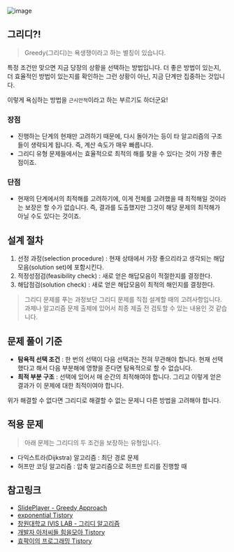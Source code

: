 ![image](https://user-images.githubusercontent.com/45550607/125462646-3ef7e8ef-8ba5-469c-930c-d601c01a374f.png)


## 그리디?!

> Greedy(그리디)는 욕생쟁이라고 하는 별칭이 있습니다.

특정 조건만 맞으면 지금 당장의 상황을 선택하는 방법입니다. 더 좋은 방법이 있는지, 더 효율적인 방법이 있는지를 확인하는 그런 상황이 아닌, 지금 단계만 집중하는 것입니다.

이렇게 욕심하는 방법을 `근시안적`이라고 하는 부르기도 하더군요!

### 장점

- 진행하는 단계의 현재만 고려하기 때문에, 다시 돌아가는 등이 타 알고리즘의 구조들이 생략되게 됩니다. 즉, 계산 속도가 매우 빠릅니다.
- 그리디 유형 문제들에서는 효율적으로 최적의 해를 찾을 수 있다는 것이 가장 좋은 점이죠.

### 단점

- 현재의 단계에서의 최적해를 고려하기에, 이게 전체를 고려했을 때 최적해일 것이라는 보장은 할 수가 없습니다. 즉, 결과를 도출했지만 그것이 해당 문제의 최적해가 아닐 수도 있다는 것이죠.

## 설계 절차

1. 선정 과정(selection procedure) : 현재 상태에서 가장 좋으리라고 생각되는 해답모음(solution set)에 포함시킨다.
2. 적정성점검(feasibility check) : 새로 얻은 해답모음이 적절한지를 결정한다.
3. 해답점검(solution check) : 새로 얻은 해답모음이 최적의 해인지를 결정한다.

> 그리디 문제를 푸는 과정보단 그리디 문제를 직접 설계할 때의 고려사항입니다. 과제나 알고리즘 문제 출제에 있어서 최종 제출 전 검토할 수 있는 내용인 것 같습니다.

## 문제 풀이 기준

- **탐욕적 선택 조건** : 한 번의 선택이 다음 선택과는 전혀 무관해야 합니다. 현재 선택했다고 해서 다음 부분해에 영향을 준다면 탐욕적으로 할 수 없습니다.
- **최적 부분 구조** : 선택에 있어서 매 순간의 최적해여야 합니다. 그리고 이렇게 얻은 결과가 이 문제에 대한 최적이여야 합니다.

위가 해결할 수 없다면 그리디로 해결할 수 없는 문제니 다른 방법을 고려해야 합니다.

## 적용 문제

> 아래 문제는 그리디의 두 조건을 보장하는 유형입니다.

- 다익스트라(Dijkstra) 알고리즘 : 최단 경로 문제
- 허프만 코딩 알고리즘 : 압축 알고리즘으로 허프만 트리를 진행할 때

## 참고링크

- [SlidePlayer - Greedy Approach]([https://slidesplayer.org/slide/15534605/](https://slidesplayer.org/slide/15534605/))
- [exponential Tistory]([https://exponential-e.tistory.com/51](https://exponential-e.tistory.com/51))
- [창원대학교 IVIS LAB - 그리디 알고리즘]([http://ivis.kr/images/4/46/4장그리디알고리즘.pdf](http://ivis.kr/images/4/46/4%EC%9E%A5%EA%B7%B8%EB%A6%AC%EB%94%94%EC%95%8C%EA%B3%A0%EB%A6%AC%EC%A6%98.pdf))
- [개발자 아저씨들 힘을모아 Tistory]([https://programming119.tistory.com/75](https://programming119.tistory.com/75))
- [효팍이의 프로그래밍 Tistory]([https://ihp001.tistory.com/134](https://ihp001.tistory.com/134))